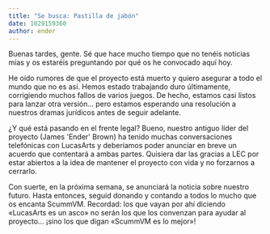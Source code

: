 ```yaml
---
title: "Se busca: Pastilla de jabón"
date: 1029159360
author: ender
---
```


Buenas tardes, gente. Sé que hace mucho tiempo que no tenéis noticias mías y os estaréis preguntando por qué os he convocado aquí hoy.  
  
He oído rumores de que el proyecto está muerto y quiero asegurar a todo el mundo que no es así. Hemos estado trabajando duro últimamente, corrigiendo muchos fallos de varios juegos. De hecho, estamos casi listos para lanzar otra versión... pero estamos esperando una resolución a nuestros dramas jurídicos antes de seguir adelante.  
  
¿Y qué está pasando en el frente legal? Bueno, nuestro antiguo líder del proyecto (James 'Ender' Brown) ha tenido muchas conversaciones telefónicas con LucasArts y deberíamos poder anunciar en breve un acuerdo que contentará a ambas partes. Quisiera dar las gracias a LEC por estar abiertos a la idea de mantener el proyecto con vida y no forzarnos a cerrarlo.  
  
Con suerte, en la próxima semana, se anunciará la noticia sobre nuestro futuro. Hasta entonces, seguid donando y contando a todos lo mucho que os encanta ScummVM. Recordad: los que vayan por ahí diciendo «LucasArts es un asco» no serán los que los convenzan para ayudar al proyecto... ¡sino los que digan «ScummVM es lo mejor»!
